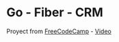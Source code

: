 # Go - Fiber - CRM

Proyect from [FreeCodeCamp](freeCodeCamp.org) - [Video](https://youtu.be/jFfo23yIWac?t=13812)

